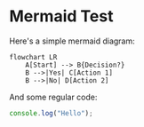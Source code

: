 # Mermaid Test

Here's a simple mermaid diagram:

```mermaid
flowchart LR
    A[Start] --> B{Decision?}
    B -->|Yes| C[Action 1]
    B -->|No| D[Action 2]
```

And some regular code:

```javascript
console.log("Hello");
```
